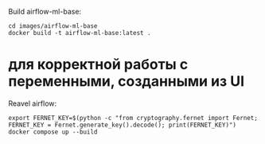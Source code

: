 Build airflow-ml-base:
~~~
cd images/airflow-ml-base
docker build -t airflow-ml-base:latest .
~~~

# для корректной работы с переменными, созданными из UI
Reavel airflow:
~~~
export FERNET_KEY=$(python -c "from cryptography.fernet import Fernet; FERNET_KEY = Fernet.generate_key().decode(); print(FERNET_KEY)")
docker compose up --build
~~~
